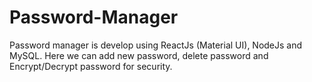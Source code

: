 # Password-Manager


Password manager is develop using ReactJs (Material UI), NodeJs and MySQL.
Here we can add new password, delete password and Encrypt/Decrypt password for security.

